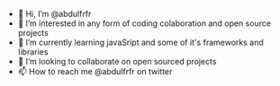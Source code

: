 - 👋 Hi, I’m @abdulfrfr
- 👀 I’m interested in any form of coding colaboration and open source projects
- 🌱 I’m currently learning javaSript and some of it's frameworks and libraries
- 💞️ I’m looking to collaborate on open sourced projects
- 📫 How to reach me @abdulfrfr on twitter

<!---
abdulfrfr is a ✨ special ✨ repository because its `README.md` (this file) appears on your GitHub profile.
You can click the Preview link to take a look at your changes.
--->
